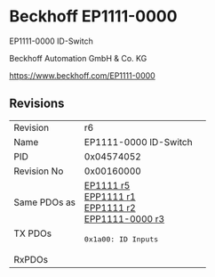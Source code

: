 # Beckhoff EP1111-0000

EP1111-0000 ID-Switch

Beckhoff Automation GmbH & Co. KG

https://www.beckhoff.com/EP1111-0000

## Revisions
<table>
<tr >
<td>Revision</td>
<td>r6</td>
</tr>
<tr >
<td>Name</td>
<td>EP1111-0000 ID-Switch</td>
</tr>
<tr >
<td>PID</td>
<td>0x04574052</td>
</tr>
<tr >
<td>Revision No</td>
<td>0x00160000</td>
</tr>
<tr >
<td>Same PDOs as</td>
<td><a href="EP1111">EP1111 r5</a><br/><a href="EPP1111">EPP1111 r1</a><br/><a href="EPP1111">EPP1111 r2</a><br/><a href="EPP1111-0000">EPP1111-0000 r3</a></td>
</tr>
<tr class="txpdo pdosection">
<td rowspan=1 valign=top>TX PDOs</td>
<td><pre>0x1a00: ID Inputs</pre></td>
<td></td>
</tr>
<tr >
<td>RxPDOs</td>
<td></td>
</tr>
</table>
